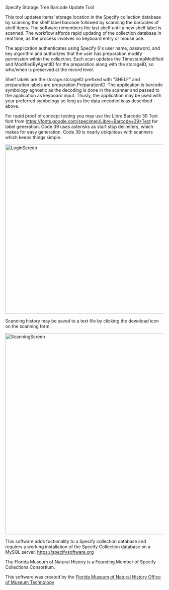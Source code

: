 Specify Storage Tree Barcode Update Tool

This tool updates items’ storage location in the Specify collection database by scanning the shelf label barcode 
followed by scanning the barcodes of shelf items. The software remembers the last shelf until a new 
shelf label is scanned. The workflow affords rapid updating of the collection database in real time, as the process involves 
no keyboard entry or mouse use. 

The application authenticates using Specify 6's user name, password, and key algorithm and authorizes that the user
has preparation modify permission within the collection. Each scan updates the TimestampModified and ModifiedByAgentID
for the preparation along with the storageID, so who/when is preserved at the record level.

Shelf labels are the storage.storageID prefixed with "SHELF" and preparation labels are preparation.PreparationID. The application
is barcode symbology agnostic as the decoding is done in the scanner and passed to the application as keyboard input. Thusly,
the application may be used with your preferred symbology so long as the data encoded is as described above. 

For rapid proof of concept testing you may use the Libre Barcode 39 Text font from https://fonts.google.com/specimen/Libre+Barcode+39+Text for label generation. Code 39 uses asterisks as start stop delimiters, which makes for easy generation. Code 39 is nearly ubiquitous with
scanners which keeps things simple.

<img width="538" alt="LoginScreen" src="https://user-images.githubusercontent.com/81316350/146015801-38997559-b00b-404a-82b5-398cf790a6ea.png">


Scanning history may be saved to a text file by clicking the download icon on the scanning form.

<img width="638" alt="ScanningScreen" src="https://user-images.githubusercontent.com/81316350/146019316-b0def0b7-9a16-4312-bfb5-db07102c566e.png">

This software adds fuctionality to a Specify collection database and requires a working installation of the Specify Collection database on
a MySQL server. https://specifysoftware.org

The Florida Museum of Natural History is a Founding Member of Specify Collections Consortium.

This software was created by the [Florida Museum of Natural History Office of Museum Technology](https://www.floridamuseum.ufl.edu/omt/)

